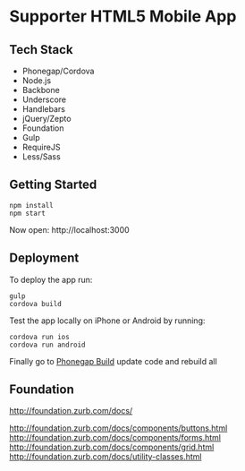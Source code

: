 # Supporter HTML5 Mobile App #

## Tech Stack ##

* Phonegap/Cordova
* Node.js
* Backbone
* Underscore
* Handlebars
* jQuery/Zepto
* Foundation
* Gulp
* RequireJS
* Less/Sass

## Getting Started ##

```
npm install
npm start
```
Now open: http://localhost:3000

## Deployment ##

To deploy the app run:

```
gulp
cordova build
```

Test the app locally on iPhone or Android by running:

```
cordova run ios
cordova run android
```

Finally go to [Phonegap Build](http://build.phonegap.com) update code and rebuild all 


## Foundation ##

http://foundation.zurb.com/docs/

http://foundation.zurb.com/docs/components/buttons.html
http://foundation.zurb.com/docs/components/forms.html
http://foundation.zurb.com/docs/components/grid.html
http://foundation.zurb.com/docs/utility-classes.html
